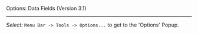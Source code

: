 Options: Data Fields (Version 3.1)
***

_Select:_ `Menu Bar -> Tools -> Options...` to get to the 'Options' Popup.

